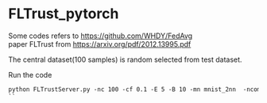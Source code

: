 # FLTrust_pytorch
Some codes refers to https://github.com/WHDY/FedAvg  
paper FLTrust from https://arxiv.org/pdf/2012.13995.pdf

The central dataset(100 samples) is random selected from test dataset.

Run the code

```asp
python FLTrustServer.py -nc 100 -cf 0.1 -E 5 -B 10 -mn mnist_2nn  -ncomm 1000 -iid 0 -lr 0.01 -vf 20 -g 0
``
